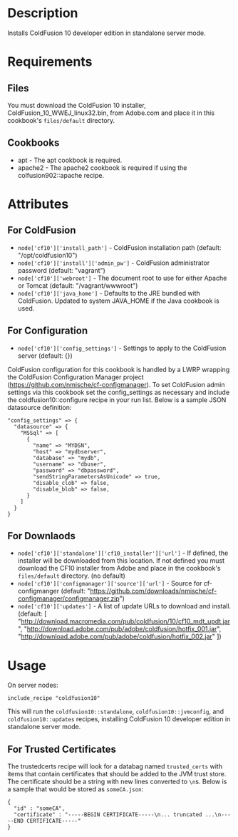 Description
===========

Installs ColdFusion 10 developer edition in standalone server mode.

Requirements
============

Files
-----

You must download the ColdFusion 10 installer, ColdFusion_10_WWEJ_linux32.bin, from 
Adobe.com and place it in this cookbook's `files/default` directory.

Cookbooks
---------

* apt - The apt cookbook is required.
* apache2 - The apache2 cookbook is required if using the colfusion902::apache recipe.

Attributes
==========

For ColdFusion
--------------

* `node['cf10']['install_path']` - ColdFusion installation path (default: "/opt/coldfusion10")
* `node['cf10']['install']['admin_pw']` - ColdFusion administrator password (default: "vagrant")
* `node['cf10']['webroot']` - The document root to use for either Apache or Tomcat (default: "/vagrant/wwwroot") 
* `node['cf10']['java_home']` - Defaults to the JRE bundled with ColdFusion. Updated to system JAVA_HOME if the Java cookbook is used.

For Configuration
-----------------

* `node['cf10']['config_settings']` - Settings to apply to the ColdFusion server (default: {})

ColdFusion configuration for this cookbook is handled by a LWRP wrapping the 
ColdFusion Configuration Manager project (https://github.com/nmische/cf-configmanager). 
To set ColdFusion admin settings via this cookbook set the config_settings as necessary
and include the coldfusion10::configure recipe in your run list. Below is a sample
JSON datasource definition:

    "config_settings" => {
      "datasource" => {
        "MSSql" => [
          {
            "name" => "MYDSN",
            "host" => "mydbserver",
            "database" => "mydb",
            "username" => "dbuser",
            "password" => "dbpassword",
            "sendStringParametersAsUnicode" => true,
            "disable_clob" => false,
            "disable_blob" => false,
          }
        ]
      }
    }

For Downlaods
-------------

* `node['cf10']['standalone']['cf10_installer']['url']` - If defined, the installer will be downloaded from this location. If not defined you must download the CF10 installer from Adobe and place in the cookbook's `files/default` directory. (no default)
* `node['cf10']['configmanager']['source']['url']` - Source for cf-configmanger (default: "https://github.com/downloads/nmische/cf-configmanager/configmanager.zip")
* `node['cf10']['updates']` - A list of update URLs to download and install. (default: [ "http://download.macromedia.com/pub/coldfusion/10/cf10_mdt_updt.jar", "http://download.adobe.com/pub/adobe/coldfusion/hotfix_001.jar", "http://download.adobe.com/pub/adobe/coldfusion/hotfix_002.jar" ])

Usage
=====

On server nodes:

    include_recipe "coldfusion10"

This will run the `coldfusion10::standalone`, `coldfusion10::jvmconfig`, and 
`coldfusion10::updates` recipes, installing ColdFusion 10 developer edition in 
standalone server mode.

For Trusted Certificates
------------------------

The trustedcerts recipe will look for a databag named `trusted_certs` with items that contain
certificates that should be added to the JVM trust store. The certificate should be a string with
new lines converted to `\n`s. Below is a sample that would be stored as `someCA.json`:

    { 
      "id" : "someCA",
      "certificate" : "-----BEGIN CERTIFICATE-----\n... truncated ...\n-----END CERTIFICATE-----"
    }

